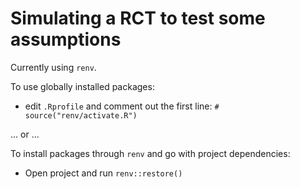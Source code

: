# Simulating a RCT to test some assumptions

Currently using `renv`.

To use globally installed packages:
- edit `.Rprofile` and comment out the first line: `# source("renv/activate.R")`

... or ...

To install packages through `renv` and go with project dependencies:
- Open project and run `renv::restore()`
